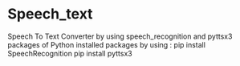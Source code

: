 # Speech_text
Speech To Text Converter by using speech_recognition and pyttsx3 packages of Python
installed packages by using :
pip install SpeechRecognition
pip install pyttsx3
